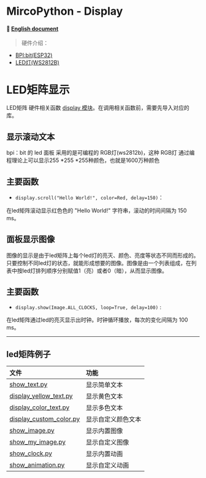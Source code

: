 # MircoPython - Display
#### 📖 [English document](https://github.com/aJantes/MircoPython-led/blob/master/english_document.md)
> 硬件介绍：

- [BPI:bit(ESP32)](https://github.com/aJantes/introduce-bpi-bit/blob/master/README.md)   
- [LED灯(WS2812B)](https://github.com/aJantes/MircoPython-led/blob/master/source/WS2812B.pdf)





# LED矩阵显示
LED矩阵 硬件相关函数 [display 模块](https://github.com/aJantes/MircoPython-led/blob/master/source/display.py)。在调用相关函数前，需要先导入对应的库。
    

## **显示滚动文本**
bpi：bit 的 led 面板 采用的是可编程的 RGB灯(ws2812b)，这种 RGB灯 通过编程理论上可以显示255 *255 *255种颜色，也就是1600万种颜色
## 主要函数 

- `display.scroll("Hello World!", color=Red, delay=150)`：

 在led矩阵滚动显示红色色的 "Hello World!"  字符串，滚动的时间间隔为 150 ms。




## **面板显示图像**

图像的显示是由于led矩阵上每个led灯的亮灭、颜色、亮度等状态不同而形成的。只要控制不同led灯的状态，就能形成想要的图像。图像是由一个列表组成，在列表中按led灯排列顺序分别赋值1（亮）或者0（暗），从而显示图像。

## 主要函数
- `display.show(Image.ALL_CLOCKS, loop=True, delay=100)` :



在led矩阵通过led的亮灭显示出时钟。时钟循环播放，每次的变化间隔为 100 ms。


---

## led矩阵例子
文件|功能
:--|:--
 [show_text.py](https://github.com/aJantes/MircoPython-led/blob/master/example/show_text.py)  | 显示简单文本
 [display_yellow_text.py](https://github.com/aJantes/MircoPython-led/blob/master/example/display_yellow_text.py) |  显示黄色文本
 [display_color_text.py](https://github.com/aJantes/MircoPython-led/blob/master/example/display_color_text.py) | 显示多色文本
 [display_custom_color.py](https://github.com/aJantes/MircoPython-led/blob/master/example/display_custom_color.py) | 显示自定义颜色文本
 [show_image.py](https://github.com/aJantes/MircoPython-led/blob/master/example/show_image.py) | 显示内置图像
 [show_my_image.py](https://github.com/aJantes/MircoPython-led/blob/master/example/show_my_image.py) | 显示自定义图像
[show_clock.py](https://github.com/aJantes/MircoPython-led/blob/master/example/show_clock.py) | 显示内置动画
 [show_animation.py](https://github.com/aJantes/MircoPython-led/blob/master/example/show_animation.py) | 显示自定义动画

